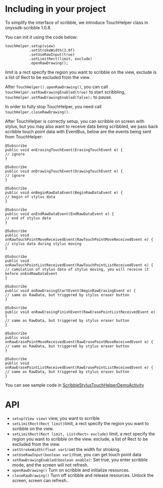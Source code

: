 # Including in your project
To simplify the interface of scribble, we introduce TouchHelper class in onyxsdk-scribble 1.0.8.

You can init it using the code below:
```
touchHelper.setup(view)
           .setStrokeWidth(3.0f)
           .setUseRawInput(true)
           .setLimitRect(limit, exclude)
           .openRawDrawing();
```
limit is a rect specify the region you want to scribble on the view, exclude is a list of Rect to be excluded from the view.

After `TouchHelper().openRawDrawing()`, you can call `touchHelper.setRawDrawingEnabled(true)` to start scribbling, ` touchHelper.setRawDrawingEnabled(false);` to pause.

In order to fully stop TouchHelper, you need call ` touchHelper.closeRawDrawing()`.

After TouchHelper is correctly setup, you can scribble on screen with stylus, but you may also want to receive data being scribbled, we pass back scribble touch point data with EventBus, below are the events being sent from TouchHelper:
```
@Subscribe
public void onErasingTouchEvent(ErasingTouchEvent e) {
// ignore
}

@Subscribe
public void onDrawingTouchEvent(DrawingTouchEvent e) {
// ignore
}

@Subscribe
public void onBeginRawDataEvent(BeginRawDataEvent e) {
// begin of stylus data
}

@Subscribe
public void onEndRawDataEvent(EndRawDataEvent e) {
// end of stylus data
}

@Subscribe
public void onRawTouchPointMoveReceivedEvent(RawTouchPointMoveReceivedEvent e) {
// stylus data during stylus moving
}

@Subscribe
public void onRawTouchPointListReceivedEvent(RawTouchPointListReceivedEvent e) {
// cumulation of stylus data of stylus moving, you will receive it before onEndRawDataEvent
}

@Subscribe
public void onRawErasingStartEvent(BeginRawErasingEvent e) {
// same as RawData, but triggered by stylus eraser button
}

@Subscribe
public void onRawErasingFinishEvent(RawErasePointListReceivedEvent e) {
// same as RawData, but triggered by stylus eraser button
}

@Subscribe
public void onRawErasePointMoveReceivedEvent(RawErasePointMoveReceivedEvent e) {
// same as RawData, but triggered by stylus eraser button
}

@Subscribe
public void onRawErasePointListReceivedEvent(RawErasePointListReceivedEvent e) {
// same as RawData, but triggered by stylus eraser button
}
```
You can see sample code in [ScribbleStylusTouchHelperDemoActivity](https://github.com/onyx-intl/OnyxAndroidSample/blob/master/app/sample/src/main/java/com/onyx/android/sample/ScribbleStylusTouchHelperDemoActivity.java)

# API

 - `setup(View view)` view, you want to scrrible 
 - `setLimitRect(Rect limit)`limit, a rect specify the region you want to scribble on the view.
 - `setLimitRect(Rect limit, List<Rect> exclude)` limit, a rect specify the region you want to scribble on the view. exclude, a list of Rect to be excluded from the view.
 - `setStrokeWidth(float var1)`set the width for stroking.
 - `setUseRawInput(boolean var1)`true, you can get touch point data
 - `setRawDrawingEnabled(boolean enable)`: Set true, you enter scribble mode, and the screen will not refresh.
 - `openRawDrawing()` Turn on scribble and initialize resources.
 - `closeRawDrawing()` Turn off scribble and release resources. Unlock the screen, screen can refresh..